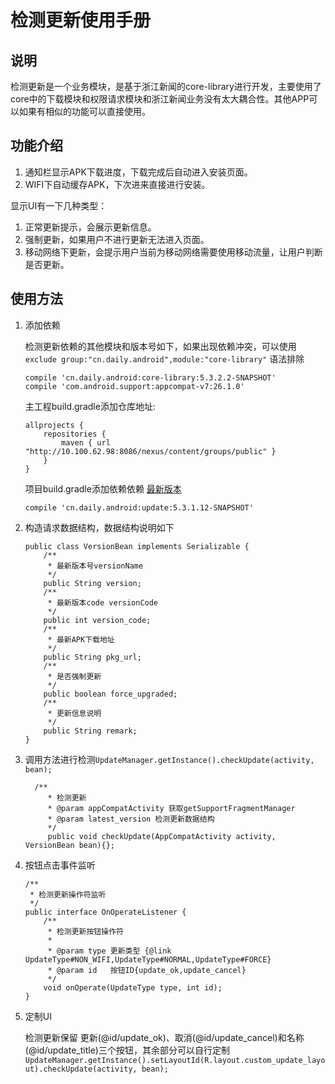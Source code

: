 # 检测更新使用手册
## 说明
检测更新是一个业务模块，是基于浙江新闻的core-library进行开发，主要使用了core中的下载模块和权限请求模块和浙江新闻业务没有太大耦合性。其他APP可以如果有相似的功能可以直接使用。

## 功能介绍
1. 通知栏显示APK下载进度，下载完成后自动进入安装页面。
2. WIFI下自动缓存APK，下次进来直接进行安装。

显示UI有一下几种类型：

1. 正常更新提示，会展示更新信息。
2. 强制更新，如果用户不进行更新无法进入页面。
3. 移动网络下更新，会提示用户当前为移动网络需要使用移动流量，让用户判断是否更新。

## 使用方法
1. 添加依赖

	检测更新依赖的其他模块和版本号如下，如果出现依赖冲突，可以使用 `exclude group:"cn.daily.android",module:"core-library"` 语法排除
	
	```
	compile 'cn.daily.android:core-library:5.3.2.2-SNAPSHOT'    
	compile 'com.android.support:appcompat-v7:26.1.0'
	```
	
	
	主工程build.gradle添加仓库地址:
	
	```
	allprojects {
	    repositories {
	        maven { url "http://10.100.62.98:8086/nexus/content/groups/public" }
	    }
	}
	```
	
	项目build.gradle添加依赖依赖 [最新版本](http://10.100.62.98:8086/nexus/#nexus-search;gav~cn.daily.android~update~~~~kw,versionexpand)
	
	```
	compile 'cn.daily.android:update:5.3.1.12-SNAPSHOT'
	```
	

1. 构造请求数据结构，数据结构说明如下
	
	```
	public class VersionBean implements Serializable {
	    /**
	     * 最新版本号versionName
	     */
	    public String version;
	    /**
	     * 最新版本code versionCode
	     */
	    public int version_code;
	    /**
	     * 最新APK下载地址
	     */
	    public String pkg_url;
	    /**
	     * 是否强制更新
	     */
	    public boolean force_upgraded;
	    /**
	     * 更新信息说明
	     */
	    public String remark;
	}
	```

2. 调用方法进行检测`UpdateManager.getInstance().checkUpdate(activity, bean);`

	```
	  /**
	     * 检测更新
	     * @param appCompatActivity 获取getSupportFragmentManager
	     * @param latest_version 检测更新数据结构
	     */
	     public void checkUpdate(AppCompatActivity activity, VersionBean bean){};
	```
3. 按钮点击事件监听

	```
	/**
	 * 检测更新操作符监听
	 */
	public interface OnOperateListener {
	    /**
	     * 检测更新按钮操作符
	     *
	     * @param type 更新类型 {@link UpdateType#NON_WIFI,UpdateType#NORMAL,UpdateType#FORCE}
	     * @param id   按钮ID{update_ok,update_cancel}
	     */
	    void onOperate(UpdateType type, int id);
	}
	```
	
4. 定制UI

	检测更新保留 更新(@id/update_ok)、取消(@id/update_cancel)和名称(@id/update_title)三个按钮，其余部分可以自行定制
	`        UpdateManager.getInstance().setLayoutId(R.layout.custom_update_layout).checkUpdate(activity, bean);
`
	
